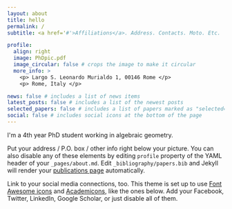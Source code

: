 ```yaml
---
layout: about
title: hello 
permalink: /
subtitle: <a href='#'>Affiliations</a>. Address. Contacts. Moto. Etc.

profile:
  align: right
  image: PhDpic.pdf
  image_circular: false # crops the image to make it circular
  more_info: >
    <p> Largo S. Leonardo Murialdo 1, 00146 Rome </p>
    <p> Rome, Italy </p>

news: false # includes a list of news items
latest_posts: false # includes a list of the newest posts
selected_papers: false # includes a list of papers marked as "selected={true}"
social: false # includes social icons at the bottom of the page
---
```


I'm a 4th year PhD student working in algebraic geometry.

Put your address / P.O. box / other info right below your picture. You can also disable any of these elements by editing `profile` property of the YAML header of your `_pages/about.md`. Edit `_bibliography/papers.bib` and Jekyll will render your [publications page](/al-folio/publications/) automatically.

Link to your social media connections, too. This theme is set up to use [Font Awesome icons](https://fontawesome.com/) and [Academicons](https://jpswalsh.github.io/academicons/), like the ones below. Add your Facebook, Twitter, LinkedIn, Google Scholar, or just disable all of them.
